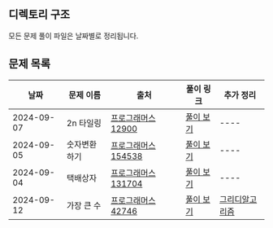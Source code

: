 ## 디렉토리 구조

모든 문제 풀이 파일은 날짜별로 정리됩니다.

## 문제 목록

| 날짜        | 문제 이름           | 출처            | 풀이 링크                               |추가 정리|
|-------------|---------------------|-----------------|------------------------------------------|----|
| 2024-09-07  | 2n 타일링 | [프로그래머스 12900](https://school.programmers.co.kr/learn/courses/30/lessons/12900)  | [풀이 보기](./09/2n타일링.ts) |----|
| 2024-09-05  | 숫자변환하기 | [프로그래머스 154538](https://school.programmers.co.kr/learn/courses/30/lessons/154538) | [풀이 보기](./09/숫자변환하기.ts) |----|
| 2024-09-04  | 택배상자 | [프로그래머스 131704](https://school.programmers.co.kr/learn/courses/30/lessons/131704) | [풀이 보기](./09/택배상자.ts) |----|
| 2024-09-12  | 가장 큰 수 | [프로그래머스 42746](https://school.programmers.co.kr/learn/courses/30/lessons/42746) | [풀이 보기](./09/가장큰수.ts) |[그리디알고리즘](https://xxziiko.notion.site/663a5d2076b345aa9ae9fae2fd3b7475?pvs=4)|


